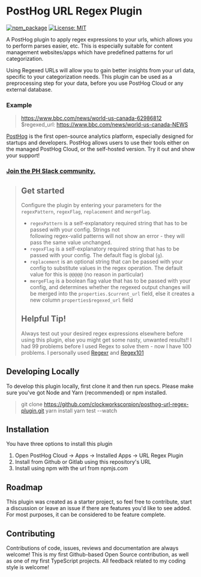 # PostHog URL Regex Plugin

[![npm_package](https://img.shields.io/npm/v/posthog-url-regex-plugin?style=flat-square)](https://www.npmjs.com/package/posthog-url-regex-plugin)
[![License: MIT](https://img.shields.io/badge/License-MIT-red.svg?style=flat-square)](https://opensource.org/licenses/MIT)


A PostHog plugin to apply regex expressions to your urls, which allows you to perform parses easier, etc. This is especially suitable for content management websites/apps which have predefined patterns for url categorization.

Using Regexed URLs will allow you to gain better insights from your url data, specific to your categorization needs. This plugin can be used as a preprocessing step for your data, before you use PostHog Cloud or any external database.

### Example
> https://www.bbc.com/news/world-us-canada-62986812
> $regexed_url: https://www.bbc.com/news/world-us-canada-NEWS

[PostHog](https://posthog.com/) is the first open-source analytics platform, especially designed for startups and developers. PostHog allows users to use their tools either on the managed PostHog Cloud, or the self-hosted version. Try it out and show your support!

### [Join the PH Slack community.](https://join.slack.com/t/posthogusers/shared_invite/enQtOTY0MzU5NjAwMDY3LTc2MWQ0OTZlNjhkODk3ZDI3NDVjMDE1YjgxY2I4ZjI4MzJhZmVmNjJkN2NmMGJmMzc2N2U3Yjc3ZjI5NGFlZDQ)

>
> ## Get started
>
> Configure the plugin by entering your parameters for the `regexPattern`, `regexFlag`, `replacement` and `mergeFlag`.
> - `regexPattern` is a self-explanatory required string that has to be passed with your config. Strings not  
> following regex-valid patterns will not show an error - they will pass the same value unchanged.
> - `regexFlag` is a self-explanatory required string that has to be passed with your config. The default flag is
> global (`g`).
> - `replacement` is an optional string that can be passed with your config to substitute values in the regex operation.
> The default value for this is `@@@@@` (no reason in particular)
> - `mergeFlag` is a boolean flag value that has to be passed with your config, and determines whether the regexed
> output changes will be merged into the `properties.$current_url` field, else it creates a new column 
> `properties$regexed_url` field
>
> ## Helpful Tip!
> Always test out your desired regex expressions elsewhere before using this plugin, else you might get some nasty,
> unwanted results!! I had 99 problems before I used Regex to solve them - now I have 100 problems. I personally used 
> [Regexr](https://regexr.com/) and [Regex101](https://regex101.com/)

## Developing Locally

To develop this plugin locally, first clone it and then run specs. Please make sure you've got Node and Yarn (recommended) or npm installed.

> git clone https://github.com/clockworkscorpion/posthog-url-regex-plugin.git
> yarn install
> yarn test --watch

## Installation

You have three options to install this plugin
1. Open PostHog Cloud -> Apps -> Installed Apps -> URL Regex Plugin
2. Install from Github or Gitlab using this repository's URL
3. Install using npm with the url from npmjs.com

## Roadmap

This plugin was created as a starter project, so feel free to contribute, start a discussion or leave an issue if there are features you'd like to see added. For most purposes, it can be considered to be feature complete.

## Contributing

Contributions of code, issues, reviews and documentation are always welcome! This is my first Github-based Open Source contribution, as well as one of my first TypeScript projects. All feedback related to my coding style is welcome!

